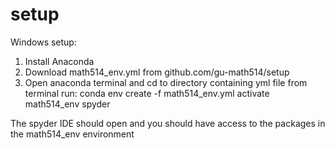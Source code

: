 # setup

Windows setup:
1. Install Anaconda
2. Download math514_env.yml from github.com/gu-math514/setup
3. Open anaconda terminal and cd to directory containing yml file
from terminal run:
conda env create -f math514_env.yml
activate math514_env
spyder

The spyder IDE should open and you should have access to the packages in the math514_env environment

